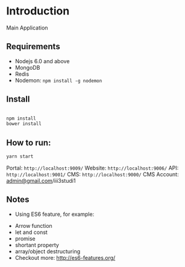 
# Introduction

Main Application

## Requirements

- Nodejs 6.0 and above
- MongoDB
- Redis
- Nodemon: `npm install -g nodemon`

## Install

```bash

npm install
bower install

```

## How to run:

```bash
yarn start
```
Portal: `http://localhost:9009/`
Website: `http://localhost:9006/`
API: `http://localhost:9001/`
CMS: `http://localhost:9000/`
CMS Account: admin@gmail.com/iii3studi1

## Notes
- Using ES6 feature, for example: 
+ Arrow function
+ let and const
+ promise
+ shortant property
+ array/object destructuring
+ Checkout more: http://es6-features.org/
